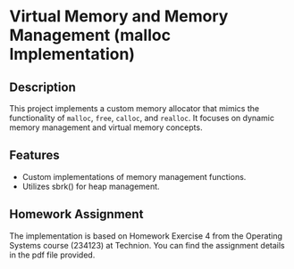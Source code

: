 # Virtual Memory and Memory Management (malloc Implementation)

## Description
This project implements a custom memory allocator that mimics the functionality of `malloc`, `free`, `calloc`, and `realloc`. It focuses on dynamic memory management and virtual memory concepts.

## Features
- Custom implementations of memory management functions.
- Utilizes sbrk() for heap management.

## Homework Assignment
The implementation is based on Homework Exercise 4 from the Operating Systems course (234123) at Technion. You can find the assignment details in the pdf file provided.
